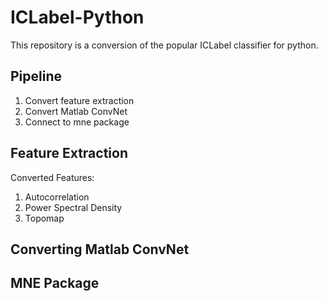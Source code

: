 # ICLabel-Python

This repository is a conversion of the popular ICLabel classifier for python.

## Pipeline

1. Convert feature extraction
2. Convert Matlab ConvNet
3. Connect to mne package

## Feature Extraction

Converted Features:

1. Autocorrelation
2. Power Spectral Density
3. Topomap

## Converting Matlab ConvNet

## MNE Package
